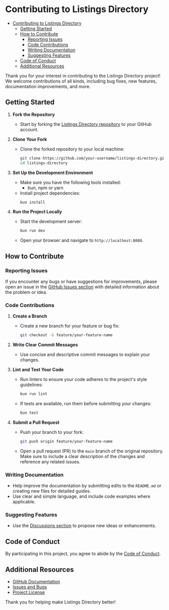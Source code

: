 # Contributing to Listings Directory

<!-- START doctoc generated TOC please keep comment here to allow auto update -->
<!-- DON'T EDIT THIS SECTION, INSTEAD RE-RUN doctoc TO UPDATE -->

- [Contributing to Listings Directory](#contributing-to-listings-directory)
  - [Getting Started](#getting-started)
  - [How to Contribute](#how-to-contribute)
    - [Reporting Issues](#reporting-issues)
    - [Code Contributions](#code-contributions)
    - [Writing Documentation](#writing-documentation)
    - [Suggesting Features](#suggesting-features)
  - [Code of Conduct](#code-of-conduct)
  - [Additional Resources](#additional-resources)

<!-- END doctoc generated TOC please keep comment here to allow auto update -->

Thank you for your interest in contributing to the Listings Directory project! We welcome contributions of all kinds, including bug fixes, new features, documentation improvements, and more.

## Getting Started

1. **Fork the Repository**

   - Start by forking the [Listings Directory repository](https://github.com/meysam81/listings-directory) to your GitHub account.

2. **Clone Your Fork**

   - Clone the forked repository to your local machine:
     ```bash
     git clone https://github.com/your-username/listings-directory.git
     cd listings-directory
     ```

3. **Set Up the Development Environment**

   - Make sure you have the following tools installed:
     - bun, npm or yarn
   - Install project dependencies:
     ```bash
     bun install
     ```

4. **Run the Project Locally**
   - Start the development server:
     ```bash
     bun run dev
     ```
   - Open your browser and navigate to `http://localhost:8080`.

## How to Contribute

### Reporting Issues

If you encounter any bugs or have suggestions for improvements, please open an issue in the [GitHub Issues section](https://github.com/meysam81/listings-directory/issues) with detailed information about the problem or idea.

### Code Contributions

1. **Create a Branch**

   - Create a new branch for your feature or bug fix:
     ```bash
     git checkout -b feature/your-feature-name
     ```

2. **Write Clear Commit Messages**

   - Use concise and descriptive commit messages to explain your changes.

3. **Lint and Test Your Code**

   - Run linters to ensure your code adheres to the project's style guidelines:
     ```bash
     bun run lint
     ```
   - If tests are available, run them before submitting your changes:
     ```bash
     bun test
     ```

4. **Submit a Pull Request**
   - Push your branch to your fork:
     ```bash
     git push origin feature/your-feature-name
     ```
   - Open a pull request (PR) to the `main` branch of the original repository. Make sure to include a clear description of the changes and reference any related issues.

### Writing Documentation

- Help improve the documentation by submitting edits to the `README.md` or creating new files for detailed guides.
- Use clear and simple language, and include code examples where applicable.

### Suggesting Features

- Use the [Discussions section](https://github.com/meysam81/listings-directory/discussions) to propose new ideas or enhancements.

## Code of Conduct

By participating in this project, you agree to abide by the [Code of Conduct](https://github.com/meysam81/listings-directory/blob/main/CODE_OF_CONDUCT.md).

## Additional Resources

- [GitHub Documentation](https://docs.github.com/)
- [Issues and Bugs](https://github.com/meysam81/listings-directory/issues)
- [Project License](https://github.com/meysam81/listings-directory/blob/main/LICENSE)

Thank you for helping make Listings Directory better!
